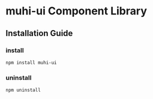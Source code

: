 # muhi-ui Component Library

## Installation Guide

### install

`npm install muhi-ui`

### uninstall

`npm uninstall`
